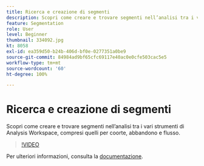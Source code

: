 ```yaml
---
title: Ricerca e creazione di segmenti
description: Scopri come creare e trovare segmenti nell’analisi tra i vari strumenti di Analysis Workspace, compresi quelli per coorte, abbandono e flusso.
feature: Segmentation
role: User
level: Beginner
thumbnail: 334092.jpg
kt: 8058
exl-id: ea359d50-b24b-406d-bf0e-0277351a0be9
source-git-commit: 84984ad9bf65cfc69117e40ac0e0cfe503cac5e5
workflow-type: tm+mt
source-wordcount: '60'
ht-degree: 100%

---
```


# Ricerca e creazione di segmenti

Scopri come creare e trovare segmenti nell’analisi tra i vari strumenti di Analysis Workspace, compresi quelli per coorte, abbandono e flusso.

>[!VIDEO](https://video.tv.adobe.com/v/3415644/?quality=12&learn=on&captions=ita)

Per ulteriori informazioni, consulta la [documentazione](https://experienceleague.adobe.com/docs/analytics/components/segmentation/segmentation-workflow/seg-workflow.html?lang=it).
